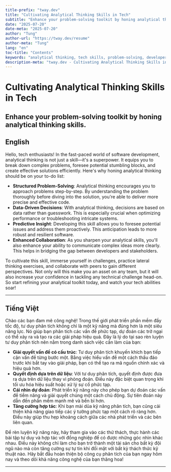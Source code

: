 ```yaml
---
title-prefix: "tway.dev"
title: "Cultivating Analytical Thinking Skills in Tech"
subtitle: "Enhance your problem-solving toolkit by honing analytical thinking skills."
date: "2025-07-20"
date-meta: "2025-07-20"
author: "Tung"
author-url: "https://tway.dev/resume"
author-meta: "Tung"
lang: "en"
toc-title: "Contents"
keywords: "analytical thinking, tech skills, problem-solving, developer growth, software engineering"
description-meta: "tway.dev - Cultivating Analytical Thinking Skills in Tech - Enhance your problem-solving toolkit by honing analytical thinking skills."
---
```


# Cultivating Analytical Thinking Skills in Tech
## Enhance your problem-solving toolkit by honing analytical thinking skills.

## English
Hello, tech enthusiasts! In the fast-paced world of software development, analytical thinking is not just a skill—it's a superpower. It equips you to break down complex problems, foresee potential stumbling blocks, and create effective solutions efficiently. Here's why honing analytical thinking should be on your to-do list:

- **Structured Problem-Solving**: Analytical thinking encourages you to approach problems step-by-step. By understanding the problem thoroughly before diving into the solution, you're able to deliver more precise and effective code.
- **Data-Driven Decisions**: With analytical thinking, decisions are based on data rather than guesswork. This is especially crucial when optimizing performance or troubleshooting intricate systems.
- **Predictive Insight**: Developing this skill allows you to foresee potential issues and address them proactively. This anticipation leads to more robust and resilient software.
- **Enhanced Collaboration**: As you sharpen your analytical skills, you'll also enhance your ability to communicate complex ideas more clearly. This helps in bridging the gap between developers and stakeholders.

To cultivate this skill, immerse yourself in challenges, practice lateral thinking exercises, and collaborate with peers to gain different perspectives. Not only will this make you an asset on any team, but it will also increase your confidence in tackling any technical challenge head-on. So start refining your analytical toolkit today, and watch your tech abilities soar!

---

## Tiếng Việt
Chào các bạn đam mê công nghệ! Trong thế giới phát triển phần mềm đầy tốc độ, tư duy phân tích không chỉ là một kỹ năng mà đúng hơn là một siêu năng lực. Nó giúp bạn phân tích các vấn đề phức tạp, dự đoán các trở ngại có thể xảy ra và tạo ra các giải pháp hiệu quả. Đây là lý do tại sao rèn luyện tư duy phân tích nên nằm trong danh sách việc cần làm của bạn:

- **Giải quyết vấn đề có cấu trúc**: Tư duy phân tích khuyến khích bạn tiếp cận vấn đề từng bước một. Bằng việc hiểu vấn đề một cách thấu đáo trước khi bắt tay vào giải pháp, bạn có thể tạo ra mã nguồn chính xác và hiệu quả hơn.
- **Quyết định dựa trên dữ liệu**: Với tư duy phân tích, quyết định được đưa ra dựa trên dữ liệu thay vì phỏng đoán. Điều này đặc biệt quan trọng khi tối ưu hóa hiệu suất hoặc xử lý sự cố phức tạp.
- **Cái nhìn dự đoán**: Phát triển kỹ năng này cho phép bạn dự đoán các vấn đề tiềm năng và giải quyết chúng một cách chủ động. Sự tiên đoán này dẫn đến phần mềm mạnh mẽ và bền bỉ hơn.
- **Tăng cường hợp tác**: Khi bạn mài dũa kỹ năng phân tích, bạn cũng cải thiện khả năng giao tiếp các ý tưởng phức tạp một cách rõ ràng hơn. Điều này giúp thu hẹp khoảng cách giữa các nhà phát triển và các bên liên quan.

Để rèn luyện kỹ năng này, hãy tham gia vào các thử thách, thực hành các bài tập tư duy và hợp tác với đồng nghiệp để có được những góc nhìn khác nhau. Điều này không chỉ làm cho bạn trở thành một tài sản cho bất kỳ đội ngũ nào mà còn tăng cường sự tự tin khi đối mặt với bất kỳ thách thức kỹ thuật nào. Hãy bắt đầu hoàn thiện bộ công cụ phân tích của bạn ngay hôm nay và theo dõi khả năng công nghệ của bạn thăng hoa!

---